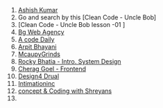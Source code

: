 1. [Ashish Kumar](https://www.youtube.com/@ashigup/playlists)
2. Go and search by this [Clean Code - Uncle Bob]
3. [Clean Code - Uncle Bob lesson -01 ]
4. [Bg Web Agency](https://www.youtube.com/@bgwebagency/streams)
5. [A code Daily](https://www.youtube.com/@Acodedaily/search?query=System%20desing)
6. [Arpit  Bhayani](https://www.youtube.com/watch?v=DA5W8tO_7Nw&list=PLsdq-3Z1EPT27BuTnJ_trF7BsaTpYLqst)
7. [McaupyGrinds](https://www.youtube.com/watch?v=ZvfvVTnnbh8&list=PLhj9nmfWA-AIoyOPF9wqIawUa9hWO96A2)
8. [Rocky Bhatia - Intro. System Design](https://www.youtube.com/watch?v=gKezeEe5UKU)
9. [Cherag Goel - Frontend](https://www.youtube.com/watch?v=sV_4pOGosnU&list=PL4CFloQ4GGWICE0Tz6iXKfN3XWkXRlboU)
10. [Design4 Drual ](https://www.youtube.com/watch?v=EcyylrGSxDo&list=PLznQc9z-6hdAygdO_AHuwhFTLKcHmNr0L&index=43)
11. [Intimationinc](https://www.youtube.com/watch?v=csP5wRWCC6s)
12. [concept & Coding with Shreyans](https://www.youtube.com/watch?v=rliSgjoOFTs&list=PL6W8uoQQ2c63W58rpNFDwdrBnq5G3EfT7)
13. 
